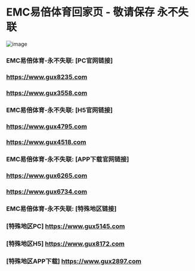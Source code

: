 # EMC易倍体育回家页 - 敬请保存 永不失联
![image](https://github.com/emc00123/emc00123/assets/161131716/7c9a2641-80ea-4bcf-9aa9-06c69f78449d)


### EMC易倍体育-永不失联:  [PC官网链接]
### <https://www.gux8235.com>
### <https://www.gux3558.com>
### EMC易倍体育-永不失联:  [H5官网链接]
### <https://www.gux4795.com>
### <https://www.gux4518.com>
### EMC易倍体育-永不失联:  [APP下载官网链接]
### <https://www.gux6265.com>
### <https://www.gux6734.com>
### EMC易倍体育-永不失联:  [特殊地区链接]
### [特殊地区PC] <https://www.gux5145.com>
### [特殊地区H5] <https://www.gux8172.com>
### [特殊地区APP下载] <https://www.gux2897.com>
<!--
**emc00123/emc00123** is a ✨ _special_ ✨ repository because its `README.md` (this file) appears on your GitHub profile.

Here are some ideas to get you started:

- 🔭 I’m currently working on ...
- 🌱 I’m currently learning ...
- 👯 I’m looking to collaborate on ...
- 🤔 I’m looking for help with ...
- 💬 Ask me about ...
- 📫 How to reach me: ...
- 😄 Pronouns: ...
- ⚡ Fun fact: ...
-->
